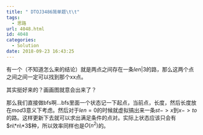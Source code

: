 ```yaml
---
title: " DTOJ3486简单题\t\t"
tags:
  - 思路
url: 4048.html
id: 4048
categories:
  - Solution
date: 2018-09-23 16:43:25
---
```


有一个（不知道怎么来的结论）就是两点之间存在一条$len|3$的路，那么这两个点之间之间一定可以找到那个xx点。

其实挺好来的？画画图就意会出来了？

那么我们直接做bfs啊...bfs里面一个状态记一下起点，当前点，长度，然后长度放在$mod 3$意义下考虑。然后对于$len=0$的时候就虚拟搞出来一条$st->x$到$x->to$的路。这样更新下去就可以求出满足条件的点对。实际上状态应该只会有$n\*n\*3$种，所以效率同样也是$O(n^2)$的。